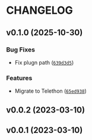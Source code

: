 # CHANGELOG


## v0.1.0 (2025-10-30)

### Bug Fixes

- Fix plugn path
  ([`639d3d5`](https://github.com/Katulos/mebot/commit/639d3d5f9ee35024ad60f17cfd8bdb54affdd936))

### Features

- Migrate to Telethon
  ([`65ed938`](https://github.com/Katulos/mebot/commit/65ed938c30d4cfc41b8c77e7d29b8e98acc78215))


## v0.0.2 (2023-03-10)


## v0.0.1 (2023-03-10)
